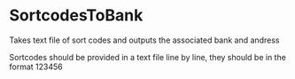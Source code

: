 # SortcodesToBank
Takes text file of sort codes and outputs the associated bank and andress

Sortcodes should be provided in a text file line by line, they should be in the format 123456
